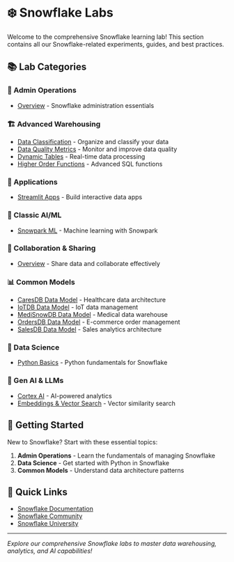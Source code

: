 # ❄️ Snowflake Labs

Welcome to the comprehensive Snowflake learning lab! This section contains all our Snowflake-related experiments, guides, and best practices.

## 📚 Lab Categories

### 🔧 Admin Operations
- [Overview](admins-ops/index.md) - Snowflake administration essentials

### 🏗️ Advanced Warehousing
- [Data Classification](advanced-warehousing/data-classification.md) - Organize and classify your data
- [Data Quality Metrics](advanced-warehousing/data-quality-metrics.md) - Monitor and improve data quality
- [Dynamic Tables](advanced-warehousing/dynamic-tables.md) - Real-time data processing
- [Higher Order Functions](advanced-warehousing/higher-order-functions.md) - Advanced SQL functions

### 🚀 Applications
- [Streamlit Apps](applications/streamlit-apps.md) - Build interactive data apps

### 🤖 Classic AI/ML
- [Snowpark ML](classic-ai-ml/snowpark-ml.md) - Machine learning with Snowpark

### 🤝 Collaboration & Sharing
- [Overview](collaboration-sharing/index.md) - Share data and collaborate effectively

### 📊 Common Models
- [CaresDB Data Model](common-models/caresdb-data-model.md) - Healthcare data architecture
- [IoTDB Data Model](common-models/iotdb-data-model.md) - IoT data management
- [MediSnowDB Data Model](common-models/medisnowdb-data-model.md) - Medical data warehouse
- [OrdersDB Data Model](common-models/ordersdb-data-model.md) - E-commerce order management
- [SalesDB Data Model](common-models/salesdb-data-model.md) - Sales analytics architecture

### 🐍 Data Science
- [Python Basics](data-science/python-basics.md) - Python fundamentals for Snowflake

### 🧠 Gen AI & LLMs
- [Cortex AI](gen-ai-llms/cortex-ai.md) - AI-powered analytics
- [Embeddings & Vector Search](gen-ai-llms/embeddings-vector-search.md) - Vector similarity search

## 🎯 Getting Started

New to Snowflake? Start with these essential topics:

1. **Admin Operations** - Learn the fundamentals of managing Snowflake
2. **Data Science** - Get started with Python in Snowflake
3. **Common Models** - Understand data architecture patterns

## 🔗 Quick Links

- [Snowflake Documentation](https://docs.snowflake.com/)
- [Snowflake Community](https://community.snowflake.com/)
- [Snowflake University](https://learn.snowflake.com/)

---

*Explore our comprehensive Snowflake labs to master data warehousing, analytics, and AI capabilities!*
